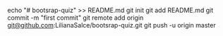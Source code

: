 echo "# bootsrap-quiz" >> README.md
git init
git add README.md
git commit -m "first commit"
git remote add origin git@github.com:LilianaSalce/bootsrap-quiz.git
git push -u origin master
